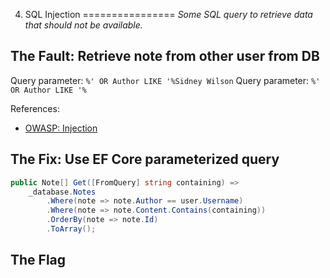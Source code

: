 4. SQL Injection
================
_Some SQL query to retrieve data that should not be available._

The Fault: Retrieve note from other user from DB
------------------------------------------------

Query parameter: `%' OR Author LIKE '%Sidney Wilson`
Query parameter: `%' OR Author LIKE '%`

References:
* [OWASP: Injection](https://owasp.org/www-project-top-ten/OWASP_Top_Ten_2017/Top_10-2017_A1-Injection)

The Fix: Use EF Core parameterized query
----------------------------------------

```csharp
public Note[] Get([FromQuery] string containing) =>
    _database.Notes
        .Where(note => note.Author == user.Username)
        .Where(note => note.Content.Contains(containing))
        .OrderBy(note => note.Id)
        .ToArray();
```

The Flag
--------
